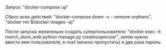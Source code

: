 Запуск:
"docker-compose up"

Сброс всех действий:
"docker-compose down -v --remove-orphans", 
"docker rmi $(docker images -q)"

После запуска желательно создать суперпользователя:
"docker exec -it merch_store_web python manage.py createsuperuser",
затем нужно ввести имя пользователя, e-mail (можно пропустить) и два раза пароль
